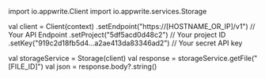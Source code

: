 import io.appwrite.Client
import io.appwrite.services.Storage

val client = Client(context)
  .setEndpoint("https://[HOSTNAME_OR_IP]/v1") // Your API Endpoint
  .setProject("5df5acd0d48c2") // Your project ID
  .setKey("919c2d18fb5d4...a2ae413da83346ad2") // Your secret API key

val storageService = Storage(client)
val response = storageService.getFile("[FILE_ID]")
val json = response.body?.string()
